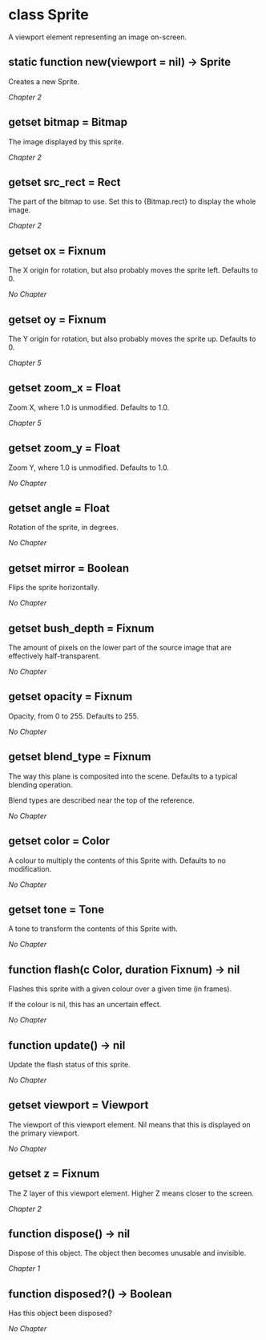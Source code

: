 # class Sprite

A viewport element representing an image on-screen.

## static function new(viewport = nil) -> Sprite

Creates a new Sprite.

*Chapter 2*


## getset bitmap = Bitmap

The image displayed by this sprite.

*Chapter 2*


## getset src\_rect = Rect

The part of the bitmap to use. Set this to {Bitmap.rect} to display the whole image.

*Chapter 2*


## getset ox = Fixnum

The X origin for rotation, but also probably moves the sprite left. Defaults to 0.

*No Chapter*


## getset oy = Fixnum

The Y origin for rotation, but also probably moves the sprite up. Defaults to 0.

*Chapter 5*


## getset zoom\_x = Float

Zoom X, where 1.0 is unmodified. Defaults to 1.0.

*Chapter 5*


## getset zoom\_y = Float

Zoom Y, where 1.0 is unmodified. Defaults to 1.0.

*No Chapter*


## getset angle = Float

Rotation of the sprite, in degrees.

*No Chapter*


## getset mirror = Boolean

Flips the sprite horizontally.

*No Chapter*


## getset bush\_depth = Fixnum

The amount of pixels on the lower part of the source image that are effectively half-transparent.

*No Chapter*


## getset opacity = Fixnum

Opacity, from 0 to 255. Defaults to 255.

*No Chapter*


## getset blend\_type = Fixnum

The way this plane is composited into the scene. Defaults to a typical blending operation.

Blend types are described near the top of the reference.

*No Chapter*


## getset color = Color

A colour to multiply the contents of this Sprite with. Defaults to no modification.

*No Chapter*


## getset tone = Tone

A tone to transform the contents of this Sprite with.

*No Chapter*


## function flash(c Color, duration Fixnum) -> nil

Flashes this sprite with a given colour over a given time (in frames).

If the colour is nil, this has an uncertain effect.

*No Chapter*


## function update() -> nil

Update the flash status of this sprite.

*No Chapter*


## getset viewport = Viewport

The viewport of this viewport element. Nil means that this is displayed on the primary viewport.

*No Chapter*


## getset z = Fixnum

The Z layer of this viewport element. Higher Z means closer to the screen.

*Chapter 2*


## function dispose() -> nil

Dispose of this object. The object then becomes unusable and invisible.

*Chapter 1*


## function disposed?() -> Boolean

Has this object been disposed?

*No Chapter*
